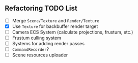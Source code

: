 ## Refactoring TODO List

- [ ] Merge `Scene/Texture` and `Render/Texture`
- [x] Use `Texture` for backbuffer render target
- [ ] Camera ECS System (calculate projections, frustum, etc.)
- [ ] Frustum culling system 
- [ ] Systems for adding render passes
- [ ] `CommandRecorder`?
- [ ] Scene resources uploader